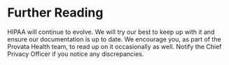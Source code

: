 # Further Reading
HIPAA will continue to evolve. We will try our best to keep up with it and ensure our documentation is up to date. We encourage you, as part of the Provata Health team, to read up on it occasionally as well. Notify the Chief Privacy Officer if you notice any discrepancies.
